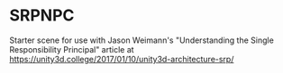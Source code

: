 # SRPNPC
 
Starter scene for use with Jason Weimann's "Understanding the Single Responsibility Principal" article at https://unity3d.college/2017/01/10/unity3d-architecture-srp/
